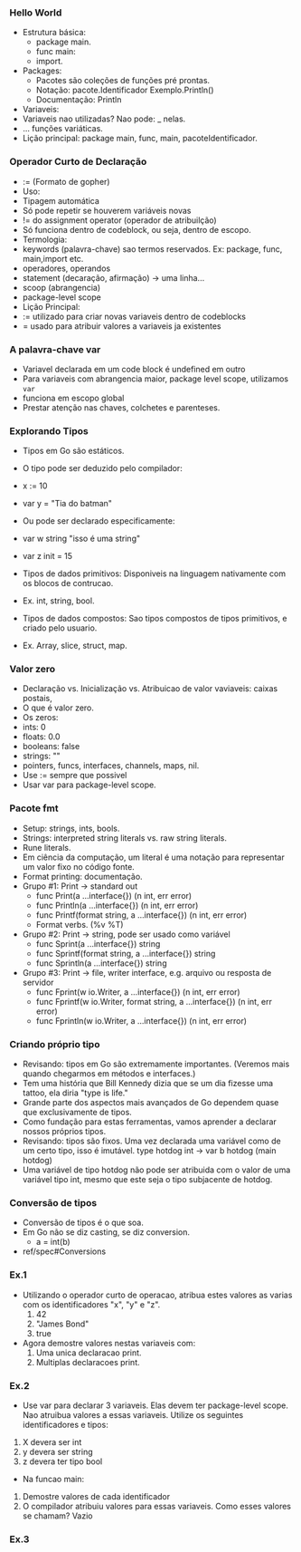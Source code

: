 ### Hello World
- Estrutura básica:
  - package main.
  - func main:
  - import.
- Packages:
  - Pacotes são coleções de funções pré prontas.
  - Notação: pacote.Identificador Exemplo.Println()
  - Documentação: Println
- Variaveis: 
- Variaveis nao utilizadas? Nao pode: _ nelas.
- ... funções variáticas.
- Lição principal: package main, func, main, pacoteIdentificador.

### Operador Curto de Declaração
- := (Formato de gopher)
- Uso:
 - Tipagem automática
 - Só pode repetir se houverem variáveis novas
 - != do assignment operator (operador de atribuilção)
 - Só funciona dentro de codeblock, ou seja, dentro de escopo.
- Termologia:
 - keywords (palavra-chave) sao termos reservados. Ex: package, func, main,import etc.
 - operadores, operandos
 - statement (decaração, afirmação) -> uma linha...
 - scoop (abrangencia)
 - package-level scope
- Lição Principal:
- := utilizado para criar novas variaveis dentro de codeblocks
- = usado para atribuir valores a variaveis ja existentes

### A palavra-chave var
- Variavel declarada em um code block é undefined em outro
- Para variaveis com abrangencia maior, package level scope, utilizamos `var`
- funciona em escopo global
- Prestar atenção nas chaves, colchetes e parenteses.

### Explorando Tipos
- Tipos em Go são estáticos.
- O tipo pode ser deduzido pelo compilador:
 - x := 10
 - var y = "Tia do batman"
- Ou pode ser declarado especificamente:
 - var w string "isso é uma string"
 - var z init = 15
- Tipos de dados primitivos: Disponiveis na linguagem nativamente com os blocos de contrucao.
 - Ex.  int, string, bool.

- Tipos de dados compostos: Sao tipos compostos de tipos primitivos, e criado pelo usuario. 
 - Ex. Array, slice, struct, map.

### Valor zero
- Declaração vs. Inicialização vs. Atribuicao de valor vaviaveis: caixas postais,
- O que é valor zero.
- Os zeros:
 - ints: 0
 - floats: 0.0
 - booleans: false
 - strings: ""
 - pointers, funcs, interfaces, channels, maps, nil.
 - Use := sempre que possivel
 - Usar var para package-level scope.

### Pacote fmt
- Setup: strings, ints, bools.
- Strings: interpreted string literals vs. raw string literals.
 - Rune literals.
 - Em ciência da computação, um literal é uma notação para representar um valor fixo no código fonte. 
- Format printing: documentação.
 - Grupo #1: Print → standard out
   - func Print(a ...interface{}) (n int, err error)
   - func Println(a ...interface{}) (n int, err error)
   - func Printf(format string, a ...interface{}) (n int, err error)
   - Format verbs. (%v %T)
 - Grupo #2: Print → string, pode ser usado como variável
    - func Sprint(a ...interface{}) string
    - func Sprintf(format string, a ...interface{}) string
    - func Sprintln(a ...interface{}) string
  - Grupo #3: Print → file, writer interface, e.g. arquivo ou resposta de servidor
    - func Fprint(w io.Writer, a ...interface{}) (n int, err error)
    - func Fprintf(w io.Writer, format string, a ...interface{}) (n int, err error)
    - func Fprintln(w io.Writer, a ...interface{}) (n int, err error)
  
### Criando próprio tipo
 - Revisando: tipos em Go são extremamente importantes. (Veremos mais quando chegarmos em métodos e interfaces.)
 - Tem uma história que Bill Kennedy dizia que se um dia fizesse uma tattoo, ela diria "type is life."
 - Grande parte dos aspectos mais avançados de Go dependem quase que exclusivamente de tipos.
 - Como fundação para estas ferramentas, vamos aprender a declarar nossos próprios tipos.
 - Revisando: tipos são fixos. Uma vez declarada uma variável como de um certo tipo, isso é imutável.
type hotdog int → var b hotdog (main hotdog)
 - Uma variável de tipo hotdog não pode ser atribuida com o valor de uma variável tipo int, mesmo que este seja o tipo subjacente de hotdog.

###  Conversão de tipos
 - Conversão de tipos é o que soa.
  - Em Go não se diz casting, se diz conversion.
    - a = int(b)
  - ref/spec#Conversions
### Ex.1


  - Utilizando o operador curto de operacao, atribua estes valores as varias com os identificadores  "x", "y" e "z".
    1. 42
    2. "James Bond"
    3. true
 - Agora demostre valores nestas variaveis com:
   1. Uma unica declaracao print.
   2. Multiplas declaracoes print.

### Ex.2

- Use var para declarar 3 variaveis.  Elas devem ter package-level scope. Nao atruibua  valores a   essas variaveis. Utilize os seguintes identificadores e tipos:
 1. X devera ser int
 2. y devera ser string
 3. z devera  ter tipo bool
- Na funcao main:
 1. Demostre valores de cada identificador
 2. O compilador atribuiu valores para essas variaveis. Como esses valores se chamam? Vazio

 ### Ex.3

